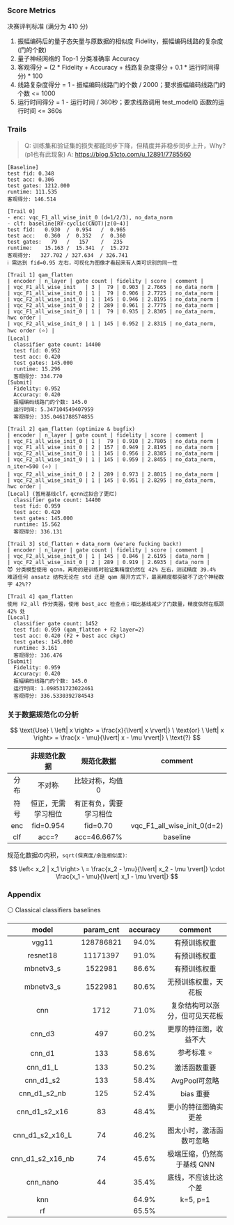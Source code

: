 ### Score Metrics

决赛评判标准 (满分为 410 分)

1. 振幅编码后的量子态矢量与原数据的相似度 Fidelity，振幅编码线路的复杂度 (门的个数)
2. 量子神经网络的 Top-1 分类准确率 Accuracy
3. 客观得分 = (2 * Fidelity + Accuracy + 线路复杂度得分 + 0.1 * 运行时间得分) * 100
4. 线路复杂度得分 = 1 - 振幅编码线路门的个数 / 2000；要求振幅编码线路门的个数 <= 1000
5. 运行时间得分 = 1 - 运行时间 / 360秒；要求线路调用 test_model() 函数的运行时间 <= 360s


### Trails

> Q: 训练集和验证集的损失都能同步下降，但精度并非稳步同步上升，Why? (p1也有此现象)
> A: https://blog.51cto.com/u_12891/7785560

```
[Baseline]
test fid: 0.348
test acc: 0.306
test gates: 1212.000
runtime: 111.535
客观得分: 146.514

[Trail 0]
- enc: vqc_F1_all_wise_init_0 (d=1/2/3), no_data_norm
- clf: baseline[RY-cyclic(CNOT)|z(0~4)]
test fid:   0.930  /  0.954   /  0.965
test acc:   0.360  /  0.352   /  0.360
test gates:   79   /   157    /   235
runtime:    15.163 /  15.341  /  15.272
客观得分:   327.702 / 327.634  / 326.741
ℹ 需达到 fid=0.95 左右，可视化为图像才看起来有人类可识别的同一性

[Trail 1] qam_flatten
| encoder | n_layer | gate count | fidelity | score | comment |
| vqc_F1_all_wise_init   | 3 |  79 | 0.903 | 2.7665 | no_data_norm |
| vqc_F1_all_wise_init_0 | 1 |  79 | 0.906 | 2.7725 | no_data_norm |
| vqc_F2_all_wise_init_0 | 1 | 145 | 0.946 | 2.8195 | no_data_norm |
| vqc_F2_all_wise_init_0 | 2 | 289 | 0.961 | 2.7775 | no_data_norm |
| vqc_F1_all_wise_init_0 | 1 |  79 | 0.935 | 2.8305 | no_data_norm, hwc order |
| vqc_F2_all_wise_init_0 | 1 | 145 | 0.952 | 2.8315 | no_data_norm, hwc order (⭐) |
[Local]
  classifier gate count: 14400
  test fid: 0.952
  test acc: 0.420
  test gates: 145.000
  runtime: 15.296
  客观得分: 334.770
[Submit]
  Fidelity: 0.952
  Accuracy: 0.420
  振幅编码线路门的个数: 145.0
  运行时间: 5.347104549407959
  客观得分: 335.0461788574855

[Trail 2] qam_flatten (optimize & bugfix)
| encoder | n_layer | gate count | fidelity | score | comment |
| vqc_F1_all_wise_init_0 | 1 |  79 | 0.910 | 2.7805 | no_data_norm |
| vqc_F1_all_wise_init_0 | 2 | 157 | 0.949 | 2.8195 | no_data_norm |
| vqc_F2_all_wise_init_0 | 1 | 145 | 0.956 | 2.8385 | no_data_norm |
| vqc_F2_all_wise_init_0 | 1 | 145 | 0.959 | 2.8455 | no_data_norm, n_iter=500 (⭐) |
| vqc_F2_all_wise_init_0 | 2 | 289 | 0.973 | 2.8015 | no_data_norm |
| vqc_F2_all_wise_init_0 | 1 | 145 | 0.951 | 2.8295 | no_data_norm, hwc order |
[Local] (暂用基线clf，qcnn过拟合了更烂)
  classifier gate count: 14400
  test fid: 0.959
  test acc: 0.420
  test gates: 145.000
  runtime: 15.562
  客观得分: 336.131

[Trail 3] std_flatten + data_norm (we'are fucking back!)
| encoder | n_layer | gate count | fidelity | score | comment |
| vqc_F2_all_wise_init_0 | 1 | 145 | 0.846 | 2.6195 | data_norm |
| vqc_F2_all_wise_init_0 | 2 | 289 | 0.919 | 2.6935 | data_norm |
😈 分类模型使用 qcnn，离奇的是训练时验证集精度仍然在 42% 左右，测试精度 39.4%
难道任何 ansatz 结构无论在 std 还是 qam 展开方式下，最高精度都突破不了这个神秘数字 42%??

[Trail 4] qam_flatten
使用 F2_all 作分类器，使用 best_acc 检查点；相比基线减少了门数量，精度依然在瓶颈 42% 处
[Local]
  classifier gate count: 1452
  test fid: 0.959 (qam_flatten + F2 layer=2)
  test acc: 0.420 (F2 + best acc ckpt)
  test gates: 145.000
  runtime: 3.161
  客观得分: 336.476
[Submit]
  Fidelity: 0.959
  Accuracy: 0.420
  振幅编码线路门的个数: 145.0
  运行时间: 1.098531723022461
  客观得分: 336.5330392784543
```


### 关于数据规范化の分析

$$ \text{Use} \ \left| x \right> = \frac{x}{\lvert| x \rvert|} \ \text{or} \ \left| x \right> = \frac{x - \mu}{\lvert| x - \mu \rvert|} \ \text{?} $$

|     | 非规范化数据 | 规范化数据 | comment |
| :-: | :-: | :-: | :-: |
| 分布 | 不对称            | 比较对称，均值0 | |
| 符号 | 恒正，无需学习相位 | 有正有负，需要学习相位 | |
| enc  | fid=0.954         | fid=0.70    | vqc_F1_all_wise_init_0(d=2) |
| clf  | acc=?             | acc=46.667% | baseline |

规范化数据の内积，`sqrt(保真度/余弦相似度)`:

$$
\left< x_2 | x_1 \right> \
= \frac{x_2 - \mu}{\lvert| x_2 - \mu \rvert|} \cdot \frac{x_1 - \mu}{\lvert| x_1 - \mu \rvert|}
$$


### Appendix

⚪ Classical classifiers baselines

| model | param_cnt | accuracy | comment |
| :-: | :-: | :-: | :-: |
| vgg11            | 128786821 | 94.0% | 有预训练权重 |
| resnet18         |  11171397 | 91.0% | 有预训练权重 |
| mbnetv3_s        |   1522981 | 86.6% | 有预训练权重 |
| mbnetv3_s        |   1522981 | 80.6% | 无预训练权重，天花板 |
| cnn              |      1712 | 71.0% | 复杂结构可以涨分，但可见天花板 |
| cnn_d3           |       497 | 60.2% | 更厚的特征图，收益不大 |
| cnn_d1           |       133 | 58.6% | 参考标准 ⭐ |
| cnn_d1_L         |       133 | 50.2% | 激活函数重要 |
| cnn_d1_s2        |       133 | 58.4% | AvgPool可忽略 |
| cnn_d1_s2_nb     |       125 | 52.4% | bias 重要 |
| cnn_d1_s2_x16    |        83 | 48.4% | 更小的特征图确实更差 |
| cnn_d1_s2_x16_L  |        74 | 46.2% | 图太小时，激活函数可忽略 |
| cnn_d1_s2_x16_nb |        74 | 45.6% | 极端压缩，仍然高于基线 QNN |
| cnn_nano         |        44 | 35.4% | 底线，不应该比这个差 |
| knn              |           | 64.9% | k=5, p=1 |
| rf               |           | 65.5% | |
